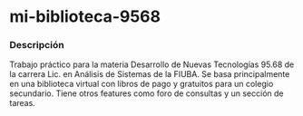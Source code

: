 # mi-biblioteca-9568

### Descripción
Trabajo práctico para la materia Desarrollo de Nuevas Tecnologías 95.68 de la carrera Lic. en Análisis de Sistemas de la FIUBA.
Se basa principalmente en una biblioteca virtual con libros de pago y gratuitos para un colegio secundario. Tiene otros features como foro de consultas y un sección de tareas.
